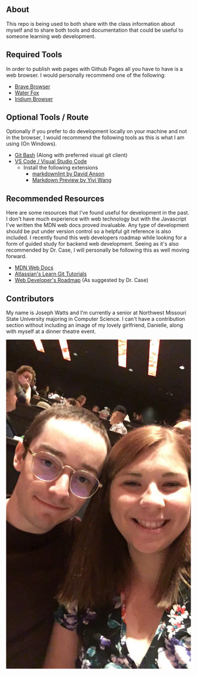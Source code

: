 ## About

This repo is being used to both share with the class information about myself and to share both tools and documentation that could be useful to someone learning web development.

## Required Tools

In order to publish web pages with Github Pages all you have to have is a web browser. I would personally recommend one of the following:

- [Brave Browser](https://brave.com/)
- [Water Fox](https://www.waterfox.net/)
- [Iridium Browser](https://iridiumbrowser.de)

## Optional Tools / Route

Optionally if you prefer to do development locally on your machine and not in the browser, I would recommend the following tools as this is what I am using (On Windows).

- [Git Bash](https://gitforwindows.org/) (Along with preferred visual git client)
- [VS Code / Visual Studio Code](https://code.visualstudio.com/)
  - Install the following extensions
    - [markdownlint by David Anson](https://github.com/DavidAnson/vscode-markdownlint)
    - [Markdown Preview by Yiyi Wang](https://github.com/shd101wyy/vscode-markdown-preview-enhanced)

## Recommended Resources

Here are some resources that I've found useful for development in the past. I don't have much experience with web technology but with the Javascript I've written the MDN web docs proved invaluable. Any type of development should be put under version control so a helpful git reference is also included. I recently found this web developers roadmap while looking for a form of guided study for backend web development. Seeing as it's also recommended by Dr. Case, I will personally be following this as well moving forward.

- [MDN Web Docs](https://developer.mozilla.org/en-US/docs/Learn)
- [Atlassian's Learn Git Tutorials](https://www.atlassian.com/git/tutorials/learn-git-with-bitbucket-cloud)
- [Web Developer's Roadmap](https://github.com/kamranahmedse/developer-roadmap) (As suggested by Dr. Case)

## Contributors

My name is Joseph Watts and I'm currently a senior at Northwest Missouri State University majoring in Computer Science.
I can't have a contribution section without including an image of my lovely girlfriend, Danielle, along with myself at a dinner theatre event.

![!dinner theater picture!](resources/images/dinnerTheaterPhoto.jpg)
